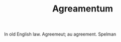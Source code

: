 ---
title: Agreamentum
permalink: "/definitions/agreamentum.html"
body: In old English law. Agreemeut; au agreement. Spelman
published_at: '2018-07-07'
layout: post
---